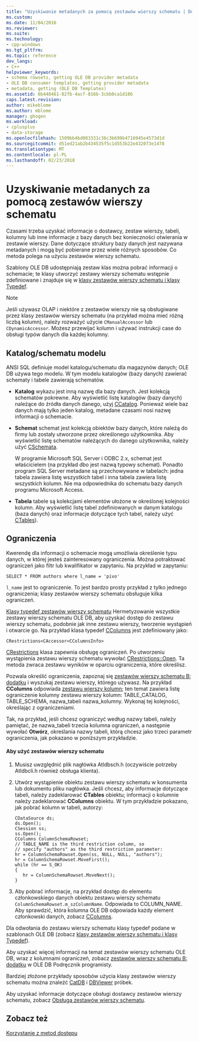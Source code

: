 ```yaml
---
title: "Uzyskiwanie metadanych za pomocą zestawów wierszy schematu | Dokumentacja firmy Microsoft"
ms.custom: 
ms.date: 11/04/2016
ms.reviewer: 
ms.suite: 
ms.technology:
- cpp-windows
ms.tgt_pltfrm: 
ms.topic: reference
dev_langs:
- C++
helpviewer_keywords:
- schema rowsets, getting OLE DB provider metadata
- OLE DB consumer templates, getting provider metadata
- metadata, getting (OLE DB Templates)
ms.assetid: 6b448461-82fb-4acf-816b-3cbb0ca1d186
caps.latest.revision: 
author: mikeblome
ms.author: mblome
manager: ghogen
ms.workload:
- cplusplus
- data-storage
ms.openlocfilehash: 1509bb4bd083331c36c3b699b4716945e4573d1d
ms.sourcegitcommit: d51ed21ab2b434535f5c1d553b22e432073e1478
ms.translationtype: MT
ms.contentlocale: pl-PL
ms.lasthandoff: 02/23/2018
---
```

# <a name="obtaining-metadata-with-schema-rowsets"></a>Uzyskiwanie metadanych za pomocą zestawów wierszy schematu
Czasami trzeba uzyskać informacje o dostawcy, zestaw wierszy, tabeli, kolumny lub inne informacje z bazy danych bez konieczności otwierania w zestawie wierszy. Dane dotyczące struktury bazy danych jest nazywana metadanych i mogą być pobierane przez wiele różnych sposobów. Co metoda polega na użyciu zestawów wierszy schematu.  
  
 Szablony OLE DB udostępniają zestaw klas można pobrać informacji o schemacie; te klasy utworzyć zestawy wierszy schematu wstępnie zdefiniowane i znajduje się w [klasy zestawów wierszy schematu i klasy Typedef](../../data/oledb/schema-rowset-classes-and-typedef-classes.md).  
  
> [!NOTE]
>  Jeśli używasz OLAP i niektóre z zestawów wierszy nie są obsługiwane przez klasy zestawów wierszy schematu (na przykład można mieć różną liczbą kolumn), należy rozważyć użycie `CManualAccessor` lub `CDynamicAccessor`. Możesz przewijać kolumn i używać instrukcji case do obsługi typów danych dla każdej kolumny.  
  
## <a name="catalogschema-model"></a>Katalog/schematu modelu  
 ANSI SQL definiuje model katalogu/schematu dla magazynów danych; OLE DB używa tego modelu. W tym modelu katalogów (bazy danych) zawierać schematy i tabele zawierają schematów.  
  
-   **Katalog** wykazu jest inną nazwę dla bazy danych. Jest kolekcją schematów pokrewne. Aby wyświetlić listę katalogów (bazy danych) należące do źródła danych danego, użyj [CCatalog](../../data/oledb/ccatalogs-ccataloginfo.md). Ponieważ wiele baz danych mają tylko jeden katalog, metadane czasami nosi nazwę informacji o schemacie.  
  
-   **Schemat** schemat jest kolekcją obiektów bazy danych, które należą do firmy lub zostały utworzone przez określonego użytkownika. Aby wyświetlić listę schematów należących do danego użytkownika, należy użyć [CSchemata](../../data/oledb/cschemata-cschematainfo.md).  
  
     W programie Microsoft SQL Server i ODBC 2.x, schemat jest właścicielem (na przykład dbo jest nazwą typowy schemat). Ponadto program SQL Server metadane są przechowywane w tabelach: jedna tabela zawiera listę wszystkich tabel i inna tabela zawiera listę wszystkich kolumn. Nie ma odpowiednika do schematu bazy danych programu Microsoft Access.  
  
-   **Tabela** tabele są kolekcjami elementów ułożone w określonej kolejności kolumn. Aby wyświetlić listę tabel zdefiniowanych w danym katalogu (baza danych) oraz informacje dotyczące tych tabel, należy użyć [CTables](../../data/oledb/ctables-ctableinfo.md)).  
  
## <a name="restrictions"></a>Ograniczenia  
 Kwerendę dla informacji o schemacie mogą umożliwia określenie typu danych, w której jesteś zainteresowany ograniczenia. Można potraktować ograniczeń jako filtr lub kwalifikator w zapytaniu. Na przykład w zapytaniu:  
  
```  
SELECT * FROM authors where l_name = 'pivo'  
```  
  
 `l_name` jest to ograniczenie. To jest bardzo prosty przykład z tylko jednego ograniczenia; klasy zestawów wierszy schematu obsługuje kilka ograniczeń.  
  
 [Klasy typedef zestawów wierszy schematu](../../data/oledb/schema-rowset-classes-and-typedef-classes.md) Hermetyzowanie wszystkie zestawy wierszy schematu OLE DB, aby uzyskać dostęp do zestawu wierszy schematu, podobnie jak inne zestawu wierszy, tworzenie wystąpień i otwarcie go. Na przykład klasa typedef [CColumns](../../data/oledb/ccolumns-ccolumnsinfo.md) jest zdefiniowany jako:  
  
```  
CRestrictions<CAccessor<CColumnsInfo>  
```  
  
 [CRestrictions](../../data/oledb/crestrictions-class.md) klasa zapewnia obsługę ograniczeń. Po utworzeniu wystąpienia zestawu wierszy schematu wywołać [CRestrictions::Open](../../data/oledb/crestrictions-open.md). Ta metoda zwraca zestawu wyników w oparciu ograniczenia, które określisz.  
  
 Pozwala określić ograniczenia, zapoznaj się [zestawów wierszy schematu B: dodatku](http://go.microsoft.com/fwlink/p/?linkid=64681) i wyszukaj zestawu wierszy, którego używasz. Na przykład **CColumns** odpowiada [zestawu wierszy kolumn](http://go.microsoft.com/fwlink/p/?linkid=64682); ten temat zawiera listę ograniczenie kolumny zestawu wierszy kolumn: TABLE_CATALOG, TABLE_SCHEMA, nazwa_tabeli nazwa_kolumny. Wykonaj tej kolejności, określając z ograniczeniami.  
  
 Tak, na przykład, jeśli chcesz ograniczyć według nazwy tabeli, należy pamiętać, że nazwa_tabeli trzecia kolumna ograniczeń, a następnie wywołać **Otwórz**, określania nazwy tabeli, którą chcesz jako trzeci parametr ograniczenia, jak pokazano w poniższym przykładzie.  
  
#### <a name="to-use-schema-rowsets"></a>Aby użyć zestawów wierszy schematu  
  
1.  Musisz uwzględnić plik nagłówka Atldbsch.h (oczywiście potrzeby Atldbcli.h również obsługa klienta).  
  
2.  Utwórz wystąpienie obiektu zestawu wierszy schematu w konsumenta lub dokumentu pliku nagłówka. Jeśli chcesz, aby informacje dotyczące tabeli, należy zadeklarować **CTables** obiektu; informacji o kolumnie należy zadeklarować **CColumns** obiektu. W tym przykładzie pokazano, jak pobrać kolumn w tabeli, autorzy:  
  
    ```  
    CDataSource ds;  
    ds.Open();  
    CSession ss;  
    ss.Open();  
    CColumns ColumnSchemaRowset;  
    // TABLE_NAME is the third restriction column, so  
    // specify "authors" as the third restriction parameter:  
    hr = ColumnSchemaRowset.Open(ss, NULL, NULL, "authors");  
    hr = ColumnSchemaRowset.MoveFirst();  
    while (hr == S_OK)  
    {  
       hr = ColumnSchemaRowset.MoveNext();  
    }  
    ```  
  
3.  Aby pobrać informacje, na przykład dostęp do elementu członkowskiego danych obiektu zestawu wierszy schematu `ColumnSchemaRowset.m_szColumnName`. Odpowiada to COLUMN_NAME. Aby sprawdzić, która kolumna OLE DB odpowiada każdy element członkowski danych, zobacz [CColumns](../../data/oledb/ccolumns-ccolumnsinfo.md).  
  
 Dla odwołania do zestawu wierszy schematu klasy typedef podane w szablonach OLE DB (zobacz [klasy zestawów wierszy schematu i klasy Typedef](../../data/oledb/schema-rowset-classes-and-typedef-classes.md)).  
  
 Aby uzyskać więcej informacji na temat zestawów wierszy schematu OLE DB, wraz z kolumnami ograniczeń, zobacz [zestawów wierszy schematu B: dodatku](http://go.microsoft.com/fwlink/p/?linkid=64681) w OLE DB Podręcznik programisty.  
  
 Bardziej złożone przykłady sposobów użycia klasy zestawów wierszy schematu można znaleźć [CatDB](http://msdn.microsoft.com/en-us/003d516b-2bf6-444e-8be5-4ebaa0b66046) i [DBViewer](http://msdn.microsoft.com/en-us/07620f99-c347-4d09-9ebc-2459e8049832) próbek.  
  
 Aby uzyskać informacje dotyczące obsługi dostawcy zestawów wierszy schematu, zobacz [Obsługa zestawów wierszy schematu](../../data/oledb/supporting-schema-rowsets.md).  
  
## <a name="see-also"></a>Zobacz też  
 [Korzystanie z metod dostępu](../../data/oledb/using-accessors.md)